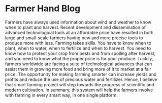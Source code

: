 # Farmer Hand Blog

Farmers have always used information about wind and weather to know when to plant and harvest. Recent development and dissemination of advanced technological tools at an affordable price have resulted in both large and small-scale farmers having new and more precise tools to produce more with less. Farming takes skills. You have to know when to plant, when to water, when to fertilize and when to harvest. You need to know how to protect your crop from pests and from spoiling after harvest, and you need to know what the proper price is for your produce. Luckily, farmers worldwide are facing a suite of technological advances that can assist them in growing more food and bring more of it to market at a fair price. The opportunity for making farming smarter can increase yields and profits and reduce the use of precious water and fertilizer. Hence, I believe that smart farming project will step towards the progress of scientific and modern cultivation. In summary, this system will help the farmers involve with farming in every smart way, in one single platform.
